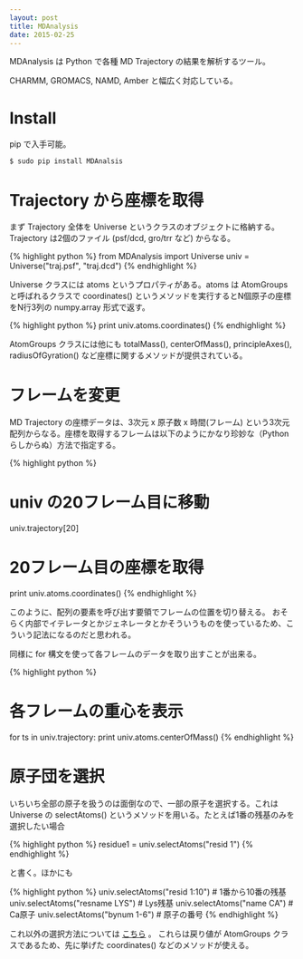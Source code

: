 ```yaml
---
layout: post
title: MDAnalysis
date: 2015-02-25
---
```


MDAnalysis は Python で各種 MD Trajectory の結果を解析するツール。

CHARMM, GROMACS, NAMD, Amber と幅広く対応している。

# Install

pip で入手可能。

```
$ sudo pip install MDAnalsis
```

# Trajectory から座標を取得

まず Trajectory 全体を Universe というクラスのオブジェクトに格納する。
Trajectory は2個のファイル (psf/dcd, gro/trr など) からなる。

{% highlight python %}
from MDAnalysis import Universe
univ = Universe("traj.psf", "traj.dcd")
{% endhighlight %}

Universe クラスには atoms というプロパティがある。atoms は AtomGroups と呼ばれるクラスで coordinates() というメソッドを実行するとN個原子の座標をN行3列の numpy.array 形式で返す。

{% highlight python %}
print univ.atoms.coordinates()
{% endhighlight %}

AtomGroups クラスには他にも totalMass(), centerOfMass(), principleAxes(), radiusOfGyration() など座標に関するメソッドが提供されている。

# フレームを変更

MD Trajectory の座標データは、3次元 x 原子数 x 時間(フレーム) という3次元配列からなる。座標を取得するフレームは以下のようにかなり珍妙な（Pythonらしからぬ）方法で指定する。

{% highlight python %}
# univ の20フレーム目に移動
univ.trajectory[20]
# 20フレーム目の座標を取得
print univ.atoms.coordinates()
{% endhighlight %}

このように、配列の要素を呼び出す要領でフレームの位置を切り替える。 おそらく内部でイテレータとかジェネレータとかそういうものを使っているため、こういう記法になるのだと思われる。

同様に for 構文を使って各フレームのデータを取り出すことが出来る。

{% highlight python %}
# 各フレームの重心を表示
for ts in univ.trajectory:
	print univ.atoms.centerOfMass()
{% endhighlight %}

# 原子団を選択

いちいち全部の原子を扱うのは面倒なので、一部の原子を選択する。これは Universe の selectAtoms() というメソッドを用いる。たとえば1番の残基のみを選択したい場合

{% highlight python %}
residue1 = univ.selectAtoms("resid 1")
{% endhighlight %}

と書く。ほかにも

{% highlight python %}
univ.selectAtoms("resid 1:10")		# 1番から10番の残基
univ.selectAtoms("resname LYS")		# Lys残基
univ.selectAtoms("name CA")		# Ca原子
univ.selectAtoms("bynum 1-6")		# 原子の番号
{% endhighlight %}

これ以外の選択方法については [こちら](http://mdanalysis.googlecode.com/svn/trunk/doc/html/documentation_pages/selections.html) 。
これらは戻り値が AtomGroups クラスであるため、先に挙げた coordinates() などのメソッドが使える。
